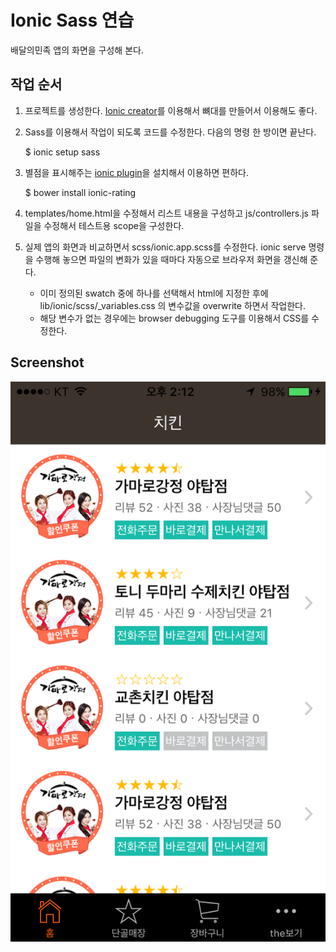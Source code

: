 Ionic Sass 연습
==============

배달의민족 앱의 화면을 구성해 본다.

## 작업 순서
1. 프로젝트를 생성한다. [Ionic creator](https://creator.ionic.io)를 이용해서 뼈대를 만들어서 이용해도 좋다.

2. Sass를 이용해서 작업이 되도록 코드를 수정한다. 다음의 명령 한 방이면 끝난다.

    $ ionic setup sass

3. 별점을 표시해주는 [ionic plugin](https://github.com/fraserxu/ionic-rating)을 설치해서 이용하면 편하다.

    $ bower install ionic-rating

4. templates/home.html을 수정해서 리스트 내용을 구성하고 js/controllers.js 파일을 수정해서 테스트용 scope을 구성한다.

5. 실제 앱의 화면과 비교하면서 scss/ionic.app.scss를 수정한다. ionic serve 명령을 수행해 놓으면 파일의 변화가 있을 때마다 자동으로 브라우저 화면을 갱신해 준다.
    - 이미 정의된 swatch 중에 하나를 선택해서 html에 지정한 후에 lib/ionic/scss/\_variables.css 의 변수값을 overwrite 하면서 작업한다.
    - 해당 변수가 없는 경우에는 browser debugging 도구를 이용해서 CSS를 수정한다.

## Screenshot
![Screenshot](https://raw.githubusercontent.com/XNSystemsStudy/baemin_syoh/master/screenshot.png)

